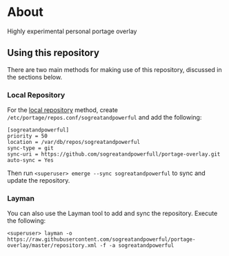 # About
Highly experimental personal portage overlay

## Using this repository
There are two main methods for making use of this repository, discussed in the sections below.

### Local Repository
For the [local repository](https://wiki.gentoo.org/wiki/Handbook:Parts/Portage/CustomTree#Defining_a_custom_repository) method, create `/etc/portage/repos.conf/sogreatandpowerful` and add the following:
```
[sogreatandpowerful]
priority = 50
location = /var/db/repos/sogreatandpowerful
sync-type = git
sync-uri = https://github.com/sogreatandpowerfull/portage-overlay.git
auto-sync = Yes
```
Then run `<superuser> emerge --sync sogreatandpowerful` to sync and update the repository.

### Layman
You can also use the Layman tool to add and sync the repository. Execute the following:
```
<superuser> layman -o https://raw.githubusercontent.com/sogreatandpowerful/portage-overlay/master/repository.xml -f -a sogreatandpowerful
```

